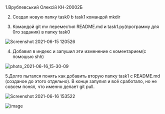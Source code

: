 1.Врублевський Олексій КН-20002Б

2. Создал новую папку task0 b task1 командой mkdir

3. Командой git mv переместил README.md и task1.py(программу для 0го задания) в папку task0
 
![Screenshot 2021-06-15 120526](https://user-images.githubusercontent.com/20855298/122218777-73ad3400-ceb7-11eb-9170-db1e7267cc71.jpg)

4. Добавил в индекс и запушил эти изменение с коментарием(с помошью shh)

![photo_2021-06-16_15-30-09](https://user-images.githubusercontent.com/20855298/122219111-c8e94580-ceb7-11eb-85af-3f4ed87bc3ca.jpg)

5.Долго пытался понять как добавить вторую папку task1 c README.md (созданое до этого отдельно). В конце запулил и всё сработало, но не совсем понял, что именно делает git pull.



![Screenshot 2021-06-16 153522](https://user-images.githubusercontent.com/20855298/122219824-7bb9a380-ceb8-11eb-8495-3293389089c8.jpg)



![image](https://user-images.githubusercontent.com/20855298/122219868-870ccf00-ceb8-11eb-81c3-7a9170aea495.png)
